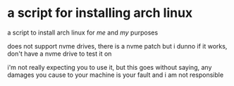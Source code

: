 # a script for installing arch linux
a script to install arch linux for *me* and *my* purposes

does not support nvme drives, there is a nvme patch but i dunno if it works, don't have a nvme drive to test it on

i'm not really expecting you to use it, but this goes without saying, any damages you cause to your machine is your fault and i am not responsible
